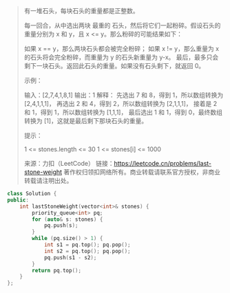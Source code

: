 > 有一堆石头，每块石头的重量都是正整数。
>
> 每一回合，从中选出两块 最重的 石头，然后将它们一起粉碎。假设石头的重量分别为 x 和 y，且 x <= y。那么粉碎的可能结果如下：
>
> 如果 x == y，那么两块石头都会被完全粉碎；
> 如果 x != y，那么重量为 x 的石头将会完全粉碎，而重量为 y 的石头新重量为 y-x。
> 最后，最多只会剩下一块石头。返回此石头的重量。如果没有石头剩下，就返回 0。
>
>  
>
> 示例：
>
> 输入：[2,7,4,1,8,1]
> 输出：1
> 解释：
> 先选出 7 和 8，得到 1，所以数组转换为 [2,4,1,1,1]，
> 再选出 2 和 4，得到 2，所以数组转换为 [2,1,1,1]，
> 接着是 2 和 1，得到 1，所以数组转换为 [1,1,1]，
> 最后选出 1 和 1，得到 0，最终数组转换为 [1]，这就是最后剩下那块石头的重量。
>
>
> 提示：
>
> 1 <= stones.length <= 30
> 1 <= stones[i] <= 1000
>
> 来源：力扣（LeetCode）
> 链接：https://leetcode.cn/problems/last-stone-weight
> 著作权归领扣网络所有。商业转载请联系官方授权，非商业转载请注明出处。

```cpp
class Solution {
public:
    int lastStoneWeight(vector<int>& stones) {
        priority_queue<int> pq;
        for (auto& s: stones) {
            pq.push(s);
        }
        while (pq.size() > 1) {
            int s1 = pq.top(); pq.pop();
            int s2 = pq.top(); pq.pop();
            pq.push(s1 - s2);
        }
        return pq.top();
    }
};
```

